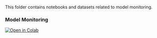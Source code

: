 This folder contains notebooks and datasets related to model monitoring.


### Model Monitoring

[![Open in Colab](https://colab.research.google.com/assets/colab-badge.svg)](https://colab.research.google.com/github/manaranjanp/mlopsv1/blob/main/monitor/Monitoring_Used_Car_Prediction_Model_1_0.ipynb)
